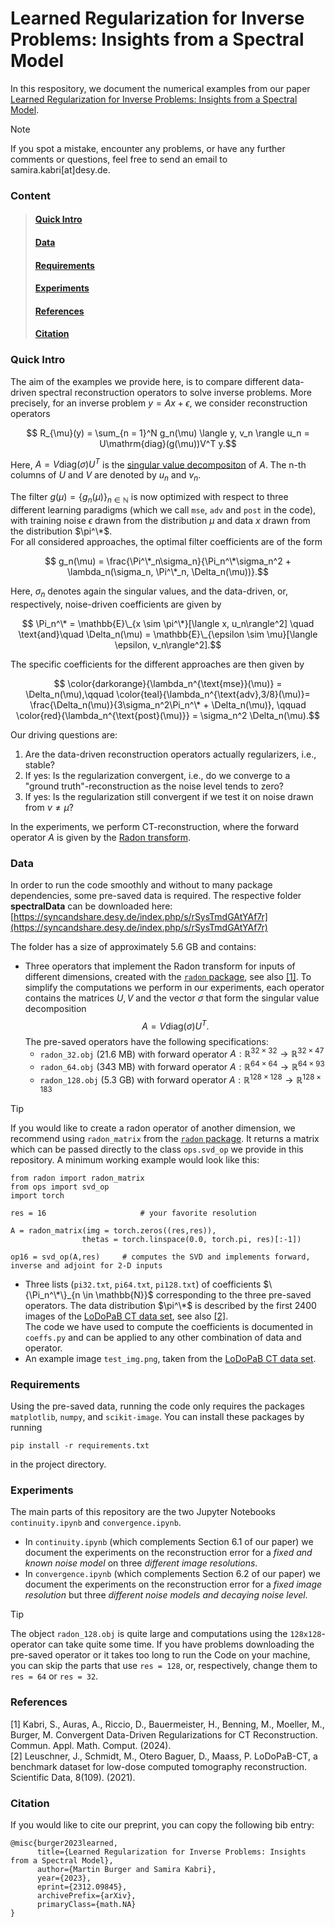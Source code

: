 # Learned Regularization for Inverse Problems: Insights from a Spectral Model
In this respository, we document the numerical examples from our paper [Learned Regularization for Inverse Problems: Insights from a Spectral Model](https://arxiv.org/abs/2312.09845).

> [!NOTE]
> If you spot a mistake, encounter any problems, or have any further comments or questions, feel free to send an email to samira.kabri[at]desy.de.

### Content
>#### [Quick Intro](#intro)
>#### [Data](#data)
>#### [Requirements](#requirements)
>#### [Experiments](#experiments)
>#### [References](#references)
>#### [Citation](#citation)


### <a id=intro> Quick Intro </a>
The aim of the examples we provide here, is to compare different data-driven spectral reconstruction operators to solve inverse problems. More precisely, for an inverse problem $y= Ax + \epsilon$, we consider reconstruction operators 

$$ R_{\mu}(y) = \sum_{n = 1}^N g_n(\mu)  \langle y, v_n \rangle  u_n = U\mathrm{diag}(g(\mu))V^T  y.$$ 

Here, $A = V\mathrm{diag}(\sigma)U^{T}$ is the [singular value decompositon](https://en.wikipedia.org/wiki/Singular_value_decomposition) of $A$. The n-th columns of $U$ and $V$ are denoted by $u_n$ and $v_n$.

The filter $g(\mu) = \{g_n(\mu)\}_{n \in \mathbb{N}}$ is now optimized with respect to three different learning paradigms (which we call `mse`, `adv` and `post` in the code), \
with training noise $\epsilon$ drawn from the distribution $\mu$ and data $x$ drawn from the distribution $\pi^\*$.\
For all considered approaches, the optimal filter coefficients are of the form 

$$ g_n(\mu) = \frac{\Pi^\*_n\sigma_n}{\Pi_n^\*\sigma_n^2 + \lambda_n(\sigma_n, \Pi^\*_n, \Delta_n(\mu))}.$$

Here, $\sigma_n$ denotes again the singular values, and the data-driven, or, respectively, noise-driven coefficients are given by

$$ \Pi_n^\* = \mathbb{E}\_{x \sim \pi^\*}[\langle x, u_n\rangle^2] \quad \text{and}\quad \Delta_n(\mu) = \mathbb{E}\_{\epsilon \sim \mu}[\langle \epsilon, v_n\rangle^2].$$

The specific coefficients for the different approaches are then given by

$$ \color{darkorange}{\lambda_n^{\text{mse}}(\mu)} = \Delta_n(\mu),\qquad \color{teal}{\lambda_n^{\text{adv},3/8}(\mu)}= \frac{\Delta_n(\mu)}{3\sigma_n^2\Pi_n^\* + \Delta_n(\mu)}, \qquad \color{red}{\lambda_n^{\text{post}(\mu)}} = \sigma_n^2 \Delta_n(\mu).$$


Our driving questions are:
1. Are the data-driven reconstruction operators actually regularizers, i.e., stable?
2. If yes: Is the regularization convergent, i.e., do we converge to a "ground truth"-reconstruction as the noise level tends to zero?
3. If yes: Is the regularization still convergent if we test it on noise drawn from $\nu \neq \mu$?

In the experiments, we perform CT-reconstruction, where the forward operator $A$ is given by the [Radon transform](https://en.wikipedia.org/wiki/Radon_transform).

###  <a id=data> Data </a>
In order to run the code smoothly and without to many package dependencies, some pre-saved data is required. The respective folder **spectralData** can be downloaded here:\
[https://syncandshare.desy.de/index.php/s/rSysTmdGAtYAf7r](https://syncandshare.desy.de/index.php/s/rSysTmdGAtYAf7r)

The folder has a size of approximately 5.6 GB and contains:
* Three operators that implement the Radon transform for inputs of different dimensions, created with the  [`radon` package](https://github.com/AlexanderAuras/radon), see also [[1]](#1). To simplify the computations we perform in our experiments, each operator contains the matrices $U,V$ and the vector $\sigma$ that form the singular value decomposition 
$$A = V\mathrm{diag}(\sigma)U^{T}.$$
The pre-saved operators have the following specifications:
    - `radon_32.obj` (21.6 MB) with forward operator $A: \mathbb{R}^{32\times 32} \rightarrow \mathbb{R}^{32\times 47}$
    - `radon_64.obj` (343 MB) with forward operator $A: \mathbb{R}^{64\times 64} \rightarrow \mathbb{R}^{64\times 93}$
    - `radon_128.obj` (5.3 GB) with forward operator $A: \mathbb{R}^{128\times 128} \rightarrow \mathbb{R}^{128\times 183}$

> [!TIP] 
> If you would like to create a radon operator of another dimension, we recommend using `radon_matrix` from the [`radon` package](https://github.com/AlexanderAuras/radon). It returns a matrix which can be passed directly to the class `ops.svd_op` we provide in this repository. A minimum working example would look like this:
  > ```
  > from radon import radon_matrix 
  > from ops import svd_op
  > import torch
  >
  > res = 16                     # your favorite resolution
  >
  > A = radon_matrix(img = torch.zeros((res,res)), 
  >                 thetas = torch.linspace(0.0, torch.pi, res)[:-1])
  >
  > op16 = svd_op(A,res)     # computes the SVD and implements forward, inverse and adjoint for 2-D inputs
  >```

* Three lists (`pi32.txt`, `pi64.txt`, `pi128.txt`) of coefficients $\{\Pi_n^\*\}_{n \in \mathbb{N}}$ corresponding to the three pre-saved operators. The data distribution $\pi^\*$ is described by the first 2400 images of the [LoDoPaB CT data set](https://zenodo.org/records/3384092), see also [[2]](#2).\
  The code we have used to compute the coefficients is documented in `coeffs.py` and can be applied to any other combination of data and operator.
* An example image `test_img.png`, taken from the [LoDoPaB CT data set](https://zenodo.org/records/3384092).

### <a id=requirements> Requirements </a>
Using the pre-saved data, running the code only requires the packages `matplotlib`, `numpy`, and `scikit-image`. 
You can install these packages by running
```
pip install -r requirements.txt
```
in the project directory.

### <a id=experiments> Experiments </a>

The main parts of this repository are the two Jupyter Notebooks `continuity.ipynb` and `convergence.ipynb`.
* In `continuity.ipynb` (which complements Section 6.1 of our paper) we document the experiments on the reconstruction error for a *fixed and known noise model* on three *different image resolutions*.
* In `convergence.ipynb` (which complements Section 6.2 of our paper) we document the experiments on the reconstruction error for a *fixed image resolution* but three *different noise models and decaying noise level*.

> [!TIP]
> The object `radon_128.obj` is quite large and computations using the `128x128`-operator can take quite some time. 
> If you have problems downloading the pre-saved operator or it takes too long to run the Code on your machine, you can skip the parts that use `res = 128`, or, respectively, change them to `res = 64` or `res = 32`.

### <a id =references> References </a>
<a id="1">[1]</a> 
Kabri, S., Auras, A., Riccio, D., Bauermeister, H., Benning, M., Moeller, M., Burger, M.
Convergent Data-Driven Regularizations for CT Reconstruction. Commun. Appl. Math. Comput. (2024). \
<a id="2">[2]</a> 
Leuschner, J., Schmidt, M., Otero Baguer, D., Maass, P. 
LoDoPaB-CT, a benchmark dataset for low-dose computed tomography reconstruction.
Scientific Data, 8(109). (2021).

### <a id =citation> Citation </a>
If you would like to cite our preprint, you can copy the following bib entry:
```
@misc{burger2023learned,
      title={Learned Regularization for Inverse Problems: Insights from a Spectral Model}, 
      author={Martin Burger and Samira Kabri},
      year={2023},
      eprint={2312.09845},
      archivePrefix={arXiv},
      primaryClass={math.NA}
}
```


